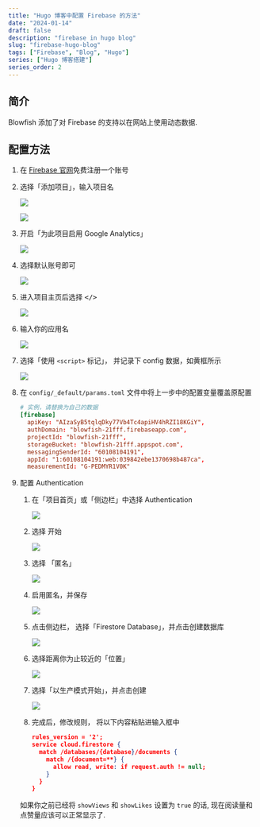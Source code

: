 ```yaml
---
title: "Hugo 博客中配置 Firebase 的方法"
date: "2024-01-14"
draft: false
description: "firebase in hugo blog"
slug: "firebase-hugo-blog"
tags: ["Firebase", "Blog", "Hugo"]
series: ["Hugo 博客搭建"]
series_order: 2
---
```


## 简介

Blowfish 添加了对 Firebase 的支持以在网站上使用动态数据.

## 配置方法

1. 在 [Firebase 官网](https://firebase.google.com/)免费注册一个账号

2. 选择「添加项目」，输入项目名

   ![](firebase1.png)

   ![](firebase2.png)

3. 开启「为此项目启用 Google Analytics」

   ![](firebase3.png)

4. 选择默认账号即可

   ![](firebase4.png)

5. 进入项目主页后选择 <kbd></></kbd>

   ![](firebase6.png)

6. 输入你的应用名

   ![](firebase7.png)

7. 选择「使用 `<script>` 标记」， 并记录下 config 数据，如黄框所示

   ![](firebase8.png)

8. 在 `config/_default/params.toml` 文件中将上一步中的配置变量覆盖原配置

   ```toml
   # 实例，请替换为自己的数据
   [firebase]
     apiKey: "AIzaSyB5tqlqDky77Vb4Tc4apiHV4hRZI18KGiY",
     authDomain: "blowfish-21fff.firebaseapp.com",
     projectId: "blowfish-21fff",
     storageBucket: "blowfish-21fff.appspot.com",
     messagingSenderId: "60108104191",
     appId: "1:60108104191:web:039842ebe1370698b487ca",
     measurementId: "G-PEDMYR1V0K"
   ```

9. 配置 Authentication

   1. 在「项目首页」或「侧边栏」中选择 Authentication

      ![](firebase9.png)

   2. 选择 <kbd>开始</kbd>

      ![](firebase10.png)

   3. 选择 「匿名」

      ![](firebase11.png)

   4. 启用匿名，并保存

      ![](firebase12.png)

   5. 点击侧边栏， 选择「Firestore Database」，并点击<kbd>创建数据库</kbd>

      ![](firebase13.png)

   6. 选择距离你为止较近的「位置」

      ![](firebase14.png)

   7. 选择「以生产模式开始」，并点击<kbd>创建</kbd>

      ![](firebase15.png)

   8. 完成后，修改规则， 将以下内容粘贴进输入框中

      ```json
      rules_version = '2';
      service cloud.firestore {
        match /databases/{database}/documents {
          match /{document=**} {
            allow read, write: if request.auth != null;
          }
        }
      }
      ```

   如果你之前已经将 `showViews` 和 `showLikes` 设置为 `true` 的话, 现在阅读量和点赞量应该可以正常显示了.
